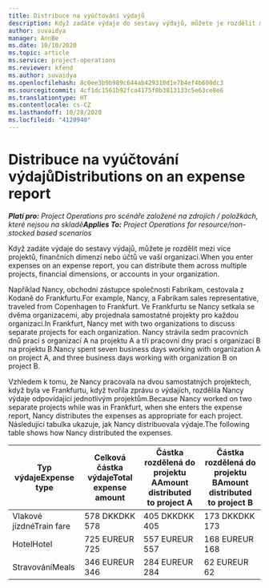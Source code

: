 ```yaml
---
title: Distribuce na vyúčtování výdajů
description: Když zadáte výdaje do sestavy výdajů, můžete je rozdělit mezi více projektů, právnických osob nebo účtů ve vaší organizaci.
author: suvaidya
manager: AnnBe
ms.date: 10/10/2020
ms.topic: article
ms.service: project-operations
ms.reviewer: kfend
ms.author: suvaidya
ms.openlocfilehash: 8c0ee3b9b989c644ab429310d1e7b4ef4b600dc3
ms.sourcegitcommit: 4cf1dc1561b92fca4175f0b3813133c5e63ce8e6
ms.translationtype: HT
ms.contentlocale: cs-CZ
ms.lasthandoff: 10/28/2020
ms.locfileid: "4120940"
---
```

# <a name="distributions-on-an-expense-report"></a><span data-ttu-id="df324-103">Distribuce na vyúčtování výdajů</span><span class="sxs-lookup"><span data-stu-id="df324-103">Distributions on an expense report</span></span>

<span data-ttu-id="df324-104">_**Platí pro:** Project Operations pro scénáře založené na zdrojích / položkách, které nejsou na skladě_</span><span class="sxs-lookup"><span data-stu-id="df324-104">_**Applies To:** Project Operations for resource/non-stocked based scenarios_</span></span>

<span data-ttu-id="df324-105">Když zadáte výdaje do sestavy výdajů, můžete je rozdělit mezi více projektů, finančních dimenzí nebo účtů ve vaší organizaci.</span><span class="sxs-lookup"><span data-stu-id="df324-105">When you enter expenses on an expense report, you can distribute them across multiple projects, financial dimensions, or accounts in your organization.</span></span>

<span data-ttu-id="df324-106">Například Nancy, obchodní zástupce společnosti Fabrikam, cestovala z Kodaně do Frankfurtu.</span><span class="sxs-lookup"><span data-stu-id="df324-106">For example, Nancy, a Fabrikam sales representative, traveled from Copenhagen to Frankfurt.</span></span> <span data-ttu-id="df324-107">Ve Frankfurtu se Nancy setkala se dvěma organizacemi, aby projednala samostatné projekty pro každou organizaci.</span><span class="sxs-lookup"><span data-stu-id="df324-107">In Frankfurt, Nancy met with two organizations to discuss separate projects for each organization.</span></span> <span data-ttu-id="df324-108">Nancy strávila sedm pracovních dnů prací s organizací A na projektu A a tři pracovní dny prací s organizací B na projektu B.</span><span class="sxs-lookup"><span data-stu-id="df324-108">Nancy spent seven business days working with organization A on project A, and three business days working with organization B on project B.</span></span>

<span data-ttu-id="df324-109">Vzhledem k tomu, že Nancy pracovala na dvou samostatných projektech, když byla ve Frankfurtu, když tvořila zprávu o výdajích, rozdělila Nancy výdaje odpovídající jednotlivým projektům.</span><span class="sxs-lookup"><span data-stu-id="df324-109">Because Nancy worked on two separate projects while was in Frankfurt, when she enters the expense report, Nancy distributes the expenses as appropriate for each project.</span></span> <span data-ttu-id="df324-110">Následující tabulka ukazuje, jak Nancy distribuovala výdaje.</span><span class="sxs-lookup"><span data-stu-id="df324-110">The following table shows how Nancy distributed the expenses.</span></span>

| <span data-ttu-id="df324-111">Typ výdaje</span><span class="sxs-lookup"><span data-stu-id="df324-111">Expense type</span></span> | <span data-ttu-id="df324-112">Celková částka výdaje</span><span class="sxs-lookup"><span data-stu-id="df324-112">Total expense amount</span></span> | <span data-ttu-id="df324-113">Částka rozdělená do projektu A</span><span class="sxs-lookup"><span data-stu-id="df324-113">Amount distributed to project A</span></span> | <span data-ttu-id="df324-114">Částka rozdělená do projektu B</span><span class="sxs-lookup"><span data-stu-id="df324-114">Amount distributed to project B</span></span> |
|--------------|----------------------|---------------------------------|---------------------------------|
| <span data-ttu-id="df324-115">Vlakové jízdné</span><span class="sxs-lookup"><span data-stu-id="df324-115">Train fare</span></span>   | <span data-ttu-id="df324-116">578 DKK</span><span class="sxs-lookup"><span data-stu-id="df324-116">DKK 578</span></span>              | <span data-ttu-id="df324-117">405 DKK</span><span class="sxs-lookup"><span data-stu-id="df324-117">DKK 405</span></span>                         | <span data-ttu-id="df324-118">173 DKK</span><span class="sxs-lookup"><span data-stu-id="df324-118">DKK 173</span></span>                         |
| <span data-ttu-id="df324-119">Hotel</span><span class="sxs-lookup"><span data-stu-id="df324-119">Hotel</span></span>        | <span data-ttu-id="df324-120">725 EUR</span><span class="sxs-lookup"><span data-stu-id="df324-120">EUR 725</span></span>              | <span data-ttu-id="df324-121">557 EUR</span><span class="sxs-lookup"><span data-stu-id="df324-121">EUR 557</span></span>                         | <span data-ttu-id="df324-122">168 EUR</span><span class="sxs-lookup"><span data-stu-id="df324-122">EUR 168</span></span>                         |
| <span data-ttu-id="df324-123">Stravování</span><span class="sxs-lookup"><span data-stu-id="df324-123">Meals</span></span>        | <span data-ttu-id="df324-124">346 EUR</span><span class="sxs-lookup"><span data-stu-id="df324-124">EUR 346</span></span>              | <span data-ttu-id="df324-125">284 EUR</span><span class="sxs-lookup"><span data-stu-id="df324-125">EUR 284</span></span>                         | <span data-ttu-id="df324-126">62 EUR</span><span class="sxs-lookup"><span data-stu-id="df324-126">EUR 62</span></span>                          |
